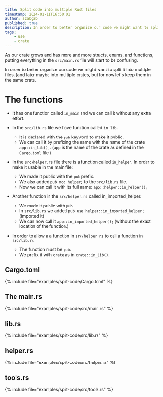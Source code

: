 ```yaml
---
title: Split code into multiple Rust files
timestamp: 2024-01-11T16:50:01
author: szabgab
published: true
description: In order to better organize our code we might want to split it into multiple files.
tags:
    - use
    - crate
---
```



As our crate grows and has more and more structs, enums, and functions, putting everything in the `src/main.rs` file will start to be confusing.

In order to better organize our code we might want to split it into multiple files.  (and later maybe into multiple crates, but for now let's keep them in the same crate.


# The functions

* It has one function called `in_main` and we can call it without any extra effort.

* In the `src/lib.rs` file we have function called `in_lib`.
    * It is declared with the `pub` keyword to make it public.
    * We can call it by prefixing the name with the name of the crate `app::in_lib();`. (`app` is the name of the crate as defined in the `Cargo.toml` file.)


* In the `src/helper.rs` file there is a function called `in_helper`. In order to make it usable in the main file:
    * We made it public with the `pub` prefix.
    * We also added `pub mod helper;` to the `src/lib.rs` file.
    * Now we can call it with its full name: `app::helper::in_helper();`

* Another function in the `src/helper.rs` called in_imported_helper. 
    * We made it public with `pub`.
    * In `src/lib.rs` we added `pub use helper::in_imported_helper;` (imported it)
    * We can now call it `app::in_imported_helper();` (without the exact location of the function.)

* In order to allow a a function in `src/helper.rs` to call a function in `src/lib.rs`
    * The function must be `pub`.
    * We prefix it with `crate` as in `crate::in_lib()`.


## Cargo.toml

{% include file="examples/split-code/Cargo.toml" %}


## The main.rs

{% include file="examples/split-code/src/main.rs" %}

## lib.rs

{% include file="examples/split-code/src/lib.rs" %}


## helper.rs

{% include file="examples/split-code/src/helper.rs" %}

## tools.rs

{% include file="examples/split-code/src/tools.rs" %}

